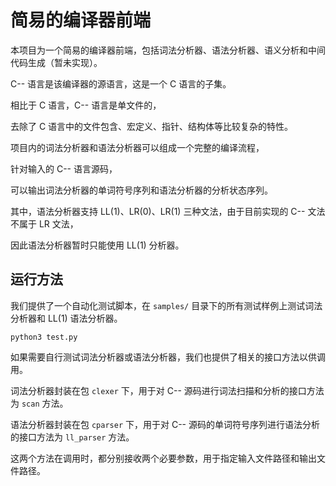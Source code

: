 # 简易的编译器前端

本项目为一个简易的编译器前端，包括词法分析器、语法分析器、语义分析和中间代码生成（暂未实现）。

C-- 语言是该编译器的源语言，这是一个 C 语言的子集。

相比于 C 语言，C-- 语言是单文件的，

去除了 C 语言中的文件包含、宏定义、指针、结构体等比较复杂的特性。

项目内的词法分析器和语法分析器可以组成一个完整的编译流程，

针对输入的 C-- 语言源码，

可以输出词法分析器的单词符号序列和语法分析器的分析状态序列。

其中，语法分析器支持 LL(1)、LR(0)、LR(1) 三种文法，由于目前实现的 C-- 文法不属于 LR 文法，

因此语法分析器暂时只能使用  LL(1) 分析器。

## 运行方法

我们提供了一个自动化测试脚本，在 `samples/` 目录下的所有测试样例上测试词法分析器和 LL(1) 语法分析器。

``` shell
python3 test.py
```

如果需要自行测试词法分析器或语法分析器，我们也提供了相关的接口方法以供调用。

词法分析器封装在包 `clexer` 下，用于对 C-- 源码进行词法扫描和分析的接口方法为 `scan` 方法。

语法分析器封装在包 `cparser` 下，用于对 C-- 源码的单词符号序列进行语法分析的接口方法为 `ll_parser` 方法。

这两个方法在调用时，都分别接收两个必要参数，用于指定输入文件路径和输出文件路径。